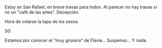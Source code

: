 Estoy en San Rafael, en breve travas para todos. Al parecer no hay travas si no un "café de las artes". Decepción.

Hora de volarse la tapa de los sesos.

SG

Estamos por conocer el "muy grosera" de Flavia... Suspenso... Y nada.
